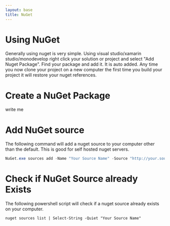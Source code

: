 ```yaml
---
layout: base
title: NuGet
---
```


# Using NuGet
Generally using nuget is very simple.  Using visual studio/xamarin studio/monodevelop right click your solution or project and select "Add Nuget Package".  Find your package and add it.  It is auto added.  Any time you now clone your project on a new computer the first time you build your project it will restore your nuget references.

# Create a NuGet Package
write me

# Add NuGet source

The following command will add a nuget source to your computer other than the default.  This is good for self hosted nuget servers.

```powershell
NuGet.exe sources add -Name "Your Source Name" -Source "http://your.source.url"
```



# Check if NuGet Source already Exists
The following powershell script will check if a nuget source already exists on your computer. 

```
nuget sources list | Select-String -Quiet "Your Source Name"
```
